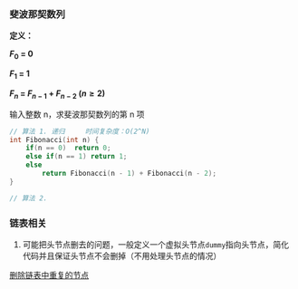 ### 斐波那契数列

**定义：**

**$F_0$ = 0**

**$F_1$ = 1**

**$F_n$ = $F_{n-1}$  +  $F_{n-2}$ ($n≥2$)**

输入整数 n，求斐波那契数列的第 n 项

```cpp
// 算法 1. 递归		时间复杂度：O(2^N)
int Fibonacci(int n) {
    if(n == 0)  return 0;
    else if(n == 1) return 1;
    else
        return Fibonacci(n - 1) + Fibonacci(n - 2);
}

// 算法 2. 
```



### 链表相关

1. 可能把头节点删去的问题，一般定义一个虚拟头节点`dummy`指向头节点，简化代码并且保证头节点不会删掉（不用处理头节点的情况）

[删除链表中重复的节点](https://www.acwing.com/problem/content/27/)







